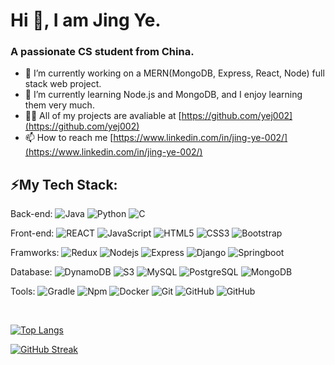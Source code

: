 # Hi 👋, I am Jing Ye.
### A passionate CS student from China.

- 🔭 I’m currently working on a MERN(MongoDB, Express, React, Node) full stack web project.
- 🌱 I’m currently learning Node.js and MongoDB, and I enjoy learning them very much.
- 👨‍💻 All of my projects are avaliable at [https://github.com/yej002](https://github.com/yej002)
- 📫 How to reach me [https://www.linkedin.com/in/jing-ye-002/](https://www.linkedin.com/in/jing-ye-002/)
## ⚡My Tech Stack:

Back-end:
![Java](https://img.shields.io/badge/-Java-FC5101?style=plastic&logo=Java)
![Python](https://img.shields.io/badge/-Python-13306F?style=plastic&logo=Python)
![C](https://img.shields.io/badge/-C-155AB8?style=plastic&logo=C)

Front-end:
![REACT](https://img.shields.io/badge/-React-007ACC?style=plastic&logo=react)
![JavaScript](https://img.shields.io/badge/-JavaScript-black?style=plastic&logo=javascript)
![HTML5](https://img.shields.io/badge/-HTML5-FC4901?style=plastic&logo=html5&logoColor=white)
![CSS3](https://img.shields.io/badge/-CSS3-007ACC?style=plastic&logo=css3)
![Bootstrap](https://img.shields.io/badge/-Bootstrap-581845?style=plastic&logo=bootstrap)

Framworks:
![Redux](https://img.shields.io/badge/-Redux-273746?style=plastic&logo=Redux)
![Nodejs](https://img.shields.io/badge/-Nodejs-014F0D?style=plastic&logo=Node.js)
![Express](https://img.shields.io/badge/-Express-171F8F?style=plastic&logo=Express)
![Django](https://img.shields.io/badge/-Django-273746?style=plastic&logo=Django)
![Springboot](https://img.shields.io/badge/-Springboot-014F0D?style=plastic&logo=Springboot)


Database:
![DynamoDB](https://img.shields.io/badge/-DynamoDB-FFA500?style=plastic&logo=dynamodb)
![S3](https://img.shields.io/badge/-S3-FF0000?style=plastic&logo=s3)
![MySQL](https://img.shields.io/badge/-MySQL-13306F?style=plastic&logo=mysql)
![PostgreSQL](https://img.shields.io/badge/-PostgreSQL-13306F?style=plastic&logo=postgresql)
![MongoDB](https://img.shields.io/badge/-MongoDB-014F0D?style=plastic&logo=mongodb)

Tools:
![Gradle](https://img.shields.io/badge/-Gradle-181717?style=plastic&logo=Gradle)
![Npm](https://img.shields.io/badge/-npm-7B241C?style=plastic&logo=npm)
![Docker](https://img.shields.io/badge/-Docker-21618C?style=plastic&logo=docker)
![Git](https://img.shields.io/badge/-Git-181717?style=plastic&logo=git)
![GitHub](https://img.shields.io/badge/-GitHub-181717?style=plastic&logo=github)
![GitHub](https://img.shields.io/badge/-AndroidStudio-13306F?style=plastic&logo=AndroidStudio)



<br />

[![Top Langs](https://github-readme-stats.vercel.app/api/top-langs/?username=yej002&theme=dracula&layout=compact)](https://github.com/anuraghazra/github-readme-stats)

[![GitHub Streak](https://github-readme-streak-stats.herokuapp.com?user=yej002&theme=dracula)](https://git.io/streak-stats)

